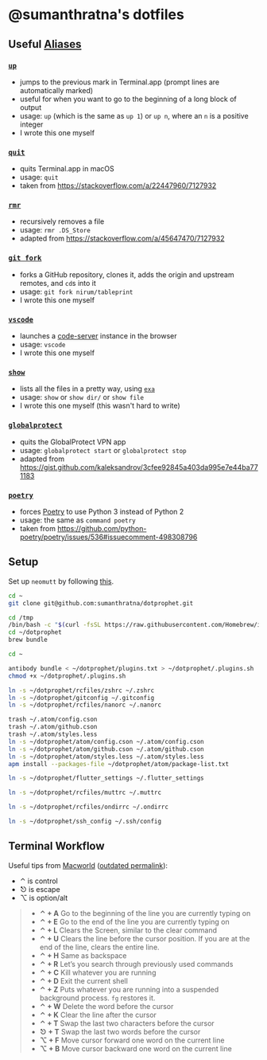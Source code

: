# @sumanthratna's dotfiles

## Useful [Aliases](./aliases)

### [`up`](./aliases/up)

-   jumps to the previous mark in Terminal.app (prompt lines are automatically marked)
-   useful for when you want to go to the beginning of a long block of output
-   usage: `up` (which is the same as `up 1`) or `up n`, where an `n` is a positive integer
-   I wrote this one myself

### [`quit`](./aliases/quit)

-   quits Terminal.app in macOS
-   usage: `quit`
-   taken from <https://stackoverflow.com/a/22447960/7127932>

### [`rmr`](./aliases/rmr)

-   recursively removes a file
-   usage: `rmr .DS_Store`
-   adapted from <https://stackoverflow.com/a/45647470/7127932>

### [`git fork`](./aliases/git)

-   forks a GitHub repository, clones it, adds the origin and upstream remotes, and `cd`s into it
-   usage: `git fork nirum/tableprint`
-   I wrote this one myself

### [`vscode`](./aliases/vscode)

-   launches a [code-server](https://github.com/cdr/code-server) instance in the browser
-   usage: `vscode`
-   I wrote this one myself

### [`show`](./aliases/show)

-   lists all the files in a pretty way, using [`exa`](https://the.exa.website/)
-   usage: `show` or `show dir/` or `show file`
-   I wrote this one myself (this wasn't hard to write)

### [`globalprotect`](./aliases/globalprotect)

-   quits the GlobalProtect VPN app
-   usage: `globalprotect start` or `globalprotect stop`
-   adapted from <https://gist.github.com/kaleksandrov/3cfee92845a403da995e7e44ba771183>

### [`poetry`](./aliases/poetry)

-   forces [Poetry](https://python-poetry.org/) to use Python 3 instead of Python 2
-   usage: the same as `command poetry`
-   taken from <https://github.com/python-poetry/poetry/issues/536#issuecomment-498308796>

## Setup

Set up `neomutt` by following [this](https://unix.stackexchange.com/a/223088).

```zsh
cd ~
git clone git@github.com:sumanthratna/dotprophet.git

cd /tmp
/bin/bash -c "$(curl -fsSL https://raw.githubusercontent.com/Homebrew/install/master/install.sh)"
cd ~/dotprophet
brew bundle

cd ~

antibody bundle < ~/dotprophet/plugins.txt > ~/dotprophet/.plugins.sh
chmod +x ~/dotprophet/.plugins.sh

ln -s ~/dotprophet/rcfiles/zshrc ~/.zshrc
ln -s ~/dotprophet/gitconfig ~/.gitconfig
ln -s ~/dotprophet/rcfiles/nanorc ~/.nanorc

trash ~/.atom/config.cson
trash ~/.atom/github.cson
trash ~/.atom/styles.less
ln -s ~/dotprophet/atom/config.cson ~/.atom/config.cson
ln -s ~/dotprophet/atom/github.cson ~/.atom/github.cson
ln -s ~/dotprophet/atom/styles.less ~/.atom/styles.less
apm install --packages-file ~/dotprophet/atom/package-list.txt

ln -s ~/dotprophet/flutter_settings ~/.flutter_settings

ln -s ~/dotprophet/rcfiles/muttrc ~/.muttrc

ln -s ~/dotprophet/rcfiles/ondirrc ~/.ondirrc

ln -s ~/dotprophet/ssh_config ~/.ssh/config
```

## Terminal Workflow

Useful tips from [Macworld](http://hints.macworld.com/article.php?story=20140114080042155#comments) ([outdated permalink](http://hints.macworld.com/comment.php?mode=view&cid=132941)):

-   ⌃ is control
-   ⎋ is escape
-   ⌥ is option/alt

> -   **⌃ + A** Go to the beginning of the line you are currently typing on
> -   **⌃ + E** Go to the end of the line you are currently typing on
> -   **⌃ + L** Clears the Screen, similar to the clear command
> -   **⌃ + U** Clears the line before the cursor position. If you are at the end of the line, clears the entire line.
> -   **⌃ + H** Same as backspace
> -   **⌃ + R** Let’s you search through previously used commands
> -   **⌃ + C** Kill whatever you are running
> -   **⌃ + D** Exit the current shell
> -   **⌃ + Z** Puts whatever you are running into a suspended background process. `fg` restores it.
> -   **⌃ + W** Delete the word before the cursor
> -   **⌃ + K** Clear the line after the cursor
> -   **⌃ + T** Swap the last two characters before the cursor
> -   **⎋ + T** Swap the last two words before the cursor
> -   **⌥ + F** Move cursor forward one word on the current line
> -   **⌥ + B** Move cursor backward one word on the current line
